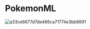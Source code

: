 # PokemonML
![a33ce6677d7de466ca71774e3bb6691](https://github.com/user-attachments/assets/1401ebd6-9cfc-44b6-9cbb-f218159bf7e8)
